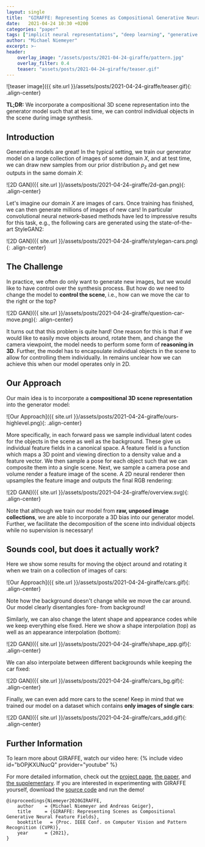 ```yaml
---
layout: single
title:  "GIRAFFE: Representing Scenes as Compositional Generative Neural Feature Fields"
date:   2021-04-24 10:30 +0200
categories: "paper"
tags: ["implicit neural representations", "deep learning", "generative adversarial networks", "controllable image synthesis"]
author: "Michael Niemeyer"
excerpt: >-
header:
    overlay_image: "/assets/posts/2021-04-24-giraffe/pattern.jpg"
    overlay_filter: 0.4
    teaser: "assets/posts/2021-04-24-giraffe/teaser.gif"
---
```


![teaser image]({{ site.url }}/assets/posts/2021-04-24-giraffe/teaser.gif){: .align-center}

**TL;DR:** We incorporate a compositional 3D scene representation into the generator model such that at test time, we can control individual objects in the scene during image synthesis.

## Introduction

Generative models are great! In the typical setting, we train our generator model on a large collection of images of some domain $X$, and at test time, we can draw new samples from our prior distribution $p_z$ and get new outputs in the same domain $X$:

![2D GAN]({{ site.url }}/assets/posts/2021-04-24-giraffe/2d-gan.png){: .align-center}

Let's imagine our domain $X$ are images of cars. Once training has finished, we can then generate millions of images of new cars! In particular convolutional neural network-based methods have led to impressive results for this task, e.g., the following cars are generated using the state-of-the-art StyleGAN2:

![2D GAN]({{ site.url }}/assets/posts/2021-04-24-giraffe/stylegan-cars.png){: .align-center}

## The Challenge

In practice, we often do only want to generate new images, but we would like to have control over the synthesis process.  But how do we need to change the model to **control the scene**, i.e., how can we move the car to the right or the top?

![2D GAN]({{ site.url }}/assets/posts/2021-04-24-giraffe/question-car-move.png){: .align-center}

It turns out that this problem is quite hard! One reason for this is that if we would like to easily move objects around, rotate them, and change the camera viewpoint, the model needs to perform some form of **reasoning in 3D**. Further, the model has to encapsulate individual objects in the scene to allow for controlling them individually. In remains unclear how we can achieve this when our model operates only in 2D.

## Our Approach

Our main idea is to incorporate a **compositional 3D scene representation** into the generator model:

![Our Approach]({{ site.url }}/assets/posts/2021-04-24-giraffe/ours-highlevel.png){: .align-center}

More specifically, in each forward pass we sample individual latent codes for the objects in the scene as well as the background.
These give us individual feature fields in a canonical space.
A feature field is a function which maps a 3D point and viewing direction to a density value and a feature vector. 
We then sample a pose for each object such that we can composite them into a single scene.
Next, we sample a camera pose and volume render a feature image of the scene.
A 2D neural renderer then upsamples the feature image and outputs the final RGB rendering:

![2D GAN]({{ site.url }}/assets/posts/2021-04-24-giraffe/overview.svg){: .align-center}

Note that although we train our model from **raw, unposed image collections**, we are able to incorporate a 3D bias into our generator model.
Further, we facilitate the decomposition of the scene into individual objects while no supervision is necessary!

## Sounds cool, but does it actually work?

Here we show some results for moving the object around and rotating it when we train on a collection of images of cars:

![Our Approach]({{ site.url }}/assets/posts/2021-04-24-giraffe/cars.gif){: .align-center}

Note how the background doesn't change while we move the car around. Our model clearly disentangles fore- from background!

Similarly, we can also change the latent shape and appearance codes while we keep everything else fixed.
Here we show a shape interpolation (top) as well as an appearance interpolation (bottom):

![2D GAN]({{ site.url }}/assets/posts/2021-04-24-giraffe/shape_app.gif){: .align-center}

We can also interpolate between different backgrounds while keeping the car fixed:

![2D GAN]({{ site.url }}/assets/posts/2021-04-24-giraffe/cars_bg.gif){: .align-center}

Finally, we can even add more cars to the scene! Keep in mind that we trained our model on a dataset which contains **only images of single cars**:

![2D GAN]({{ site.url }}/assets/posts/2021-04-24-giraffe/cars_add.gif){: .align-center}



## Further Information
To learn more about GIRAFFE, watch our video here:
{% include video id="bOPjKXUNucQ" provider="youtube" %}

For more detailed information, check out the [project page](https://m-niemeyer.github.io/project-pages/giraffe/index.html), [the paper](http://www.cvlibs.net/publications/Niemeyer2021CVPR.pdf), and [the supplementary](http://www.cvlibs.net/publications/Niemeyer2021CVPR_supplementary.pdf). If you are interested in experimenting with GIRAFFE yourself, download the [source code](https://github.com/autonomousvision/giraffe) and run the demo!

    @inproceedings{Niemeyer2020GIRAFFE,
        author    = {Michael Niemeyer and Andreas Geiger},  
        title     = {GIRAFFE: Representing Scenes as Compositional Generative Neural Feature Fields},
        booktitle   = {Proc. IEEE Conf. on Computer Vision and Pattern Recognition (CVPR)},
        year      = {2021},
    }